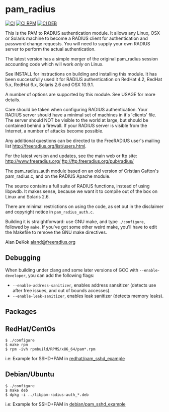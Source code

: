 # pam_radius

[![CI](https://github.com/FreeRADIUS/pam_radius/actions/workflows/ci.yml/badge.svg)](https://github.com/FreeRADIUS/pam_radius/actions/workflows/ci.yml)
[![CI RPM](https://github.com/FreeRADIUS/pam_radius/actions/workflows/ci-rpm.yml/badge.svg)](https://github.com/FreeRADIUS/pam_radius/actions/workflows/ci-rpm.yml)
[![CI DEB](https://github.com/FreeRADIUS/pam_radius/actions/workflows/ci-deb.yml/badge.svg)](https://github.com/FreeRADIUS/pam_radius/actions/workflows/ci-deb.yml)

This is the PAM to RADIUS authentication module.  It allows any
Linux, OSX or Solaris machine to become a RADIUS client for 
authentication and password change requests.  You will need to supply 
your own RADIUS server to perform the actual authentication.

The latest version has a simple merger of the original pam_radius
session accounting code which will work *only* on Linux.

See INSTALL for instructions on building and installing this module.
It has been successfully used it for RADIUS authentication on RedHat 4.2,
RedHat 5.x, RedHat 6.x, Solaris 2.6 and OSX 10.9.1.

A number of options are supported by this module.  See USAGE for
more details.

Care should be taken when configuring RADIUS authentication.  Your
RADIUS server should have a minimal set of machines in it's 'clients'
file.  The server should NOT be visible to the world at large, but
should be contained behind a firewall.  If your RADIUS server is
visible from the Internet, a number of attacks become possible.

Any additional questions can be directed to the FreeRADIUS user's
mailing list http://freeradius.org/list/users.html.

For the latest version and updates, see the main web or ftp site:
http://www.freeradius.org/
ftp://ftp.freeradius.org/pub/radius/

The pam_radius_auth module based on an old version of Cristian
Gafton's pam_radius.c, and on the RADIUS Apache module.

The source contains a full suite of RADIUS functions, instead of
using libpwdb.  It makes sense, because we want it to compile
out of the box on Linux and Solaris 2.6.

There are minimal restrictions on using the code, as set out in the
disclaimer and copyright notice in ``pam_radius_auth.c``.

Building it is straightforward: use GNU make, and type ``./configure``,
followed by ``make``.  If you've got some other weird make, you'll
have to edit the Makefile to remove the GNU make directives.

Alan DeKok <aland@freeradius.org>

## Debugging

When building under clang and some later versions of GCC with `--enable-developer`, you can add the following flags:

- `--enable-address-sanitizer`, enables address sansitizer (detects use after free issues, and out of bounds accesses).
- `--enable-leak-sanitizer`, enables leak sanitizer (detects memory leaks).

## Packages

## RedHat/CentOs

```
$ ./configure
$ make rpm
$ rpm -ivh rpmbuild/RPMS/x86_64/pam*.rpm
```

i.e: Example for SSHD+PAM in [redhat/pam_sshd_example](redhat/pam_sshd_example)

## Debian/Ubuntu

```
$ ./configure
$ make deb
$ dpkg -i ../libpam-radius-auth_*.deb
```

i.e: Example for SSHD+PAM in [debian/pam_sshd_example](debian/pam_sshd_example)
